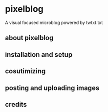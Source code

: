 # pixelblog
A visual focused microblog powered by twtxt.txt

## about pixelblog


## installation and setup


## cosutimizing 


## posting and uploading images




## credits
